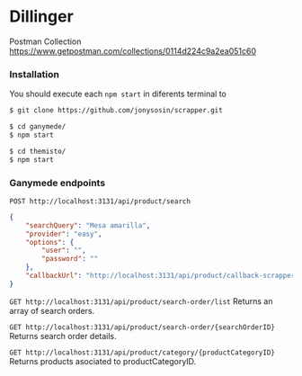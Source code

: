 # Dillinger

Postman Collection https://www.getpostman.com/collections/0114d224c9a2ea051c60

### Installation
You should execute each `npm start` in diferents terminal to 
```sh
$ git clone https://github.com/jonysosin/scrapper.git

$ cd ganymede/ 
$ npm start

$ cd themisto/ 
$ npm start
```

### Ganymede endpoints

`POST http://localhost:3131/api/product/search`
```json
{
    "searchQuery": "Mesa amarilla",
    "provider": "easy",
    "options": {
        "user": "",
        "password": ""
    },
    "callbackUrl": "http://localhost:3131/api/product/callback-scrapper"
}
```
`GET http://localhost:3131/api/product/search-order/list`
Returns an array of search orders.

`GET http://localhost:3131/api/product/search-order/{searchOrderID}`
Returns search order details.

`GET http://localhost:3131/api/product/category/{productCategoryID}`
Returns products asociated to productCategoryID.
